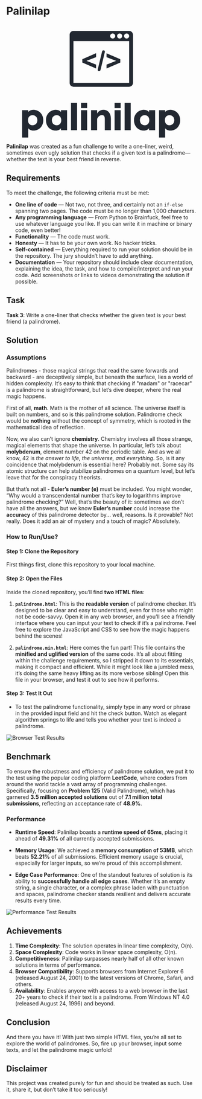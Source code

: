 # Palinilap

<div style="text-align: center;">
  <svg width="420" height="300" viewBox="0 0 350 250" class="looka-1j8o68f"><defs id="SvgjsDefs1190"></defs><g id="SvgjsG1191" featurekey="7KWit6-0" transform="matrix(1.4,0,0,1.4,105,5.6)" fill="#222831"><g xmlns="http://www.w3.org/2000/svg"><path d="M41.751,59.098v6.119L20,55.789v-5.232l21.751-9.427v6.162l-15.156,5.839L41.751,59.098z"></path><path d="M55.2,41l-6.055,24.93c-0.201,0.821-0.377,1.471-0.529,1.946c-0.151,0.476-0.382,0.849-0.691,1.112   c-0.31,0.268-0.761,0.4-1.352,0.4c-1.47,0-2.206-0.636-2.206-1.902c0-0.332,0.145-1.16,0.433-2.486l6.033-24.93   c0.317-1.326,0.619-2.234,0.907-2.724c0.289-0.49,0.851-0.735,1.688-0.735c0.721,0,1.271,0.173,1.653,0.519   c0.382,0.346,0.573,0.822,0.573,1.427C55.654,39.004,55.502,39.818,55.2,41z"></path><path d="M80,55.789L58.249,65.26v-6.119l15.2-5.967l-15.2-5.882v-6.076L80,50.6V55.789z"></path></g><path xmlns="http://www.w3.org/2000/svg" d="M94,6H6c-3.313,0-6,2.687-6,6v76c0,3.313,2.687,6,6,6h88c3.314,0,6-2.688,6-6V12C100,8.686,97.314,6,94,6z M79,10  c2.205,0,4,1.794,4,4s-1.795,4-4,4s-4-1.794-4-4S76.795,10,79,10z M68,10c2.205,0,4,1.794,4,4s-1.795,4-4,4s-4-1.794-4-4  S65.795,10,68,10z M94,88H6V22h88V88z M90,18c-2.205,0-4-1.794-4-4s1.795-4,4-4s4,1.794,4,4S92.205,18,90,18z"></path></g><g id="SvgjsG1192" featurekey="ewgXDI-0" transform="matrix(4.26,0,0,4.26,-4.35,148)" fill="#222831"><path d="M6.86 9.42 c2.38 0 5.12 1.78 5.12 5.36 c0 3.72 -2.74 5.42 -5.12 5.42 c-1.6 0 -2.54 -0.88 -2.68 -1.24 l0 4.84 l-3.16 0 l0 -6.02 l0 -8.18 l3.16 0 l0 0.96 c0.14 -0.22 1.08 -1.14 2.68 -1.14 z M6.4 17.42 c1.36 0 2.52 -0.92 2.52 -2.64 c0 -1.66 -1.16 -2.58 -2.52 -2.58 c-1.3 0 -2.36 0.9 -2.36 2.58 c0 1.74 1.06 2.64 2.36 2.64 z M21.18 9.6 l3.16 0 l0 10.4 l-3.16 0 l0 -1.04 c-0.14 0.36 -1.08 1.24 -2.68 1.24 c-2.38 0 -5.12 -1.7 -5.12 -5.42 c0 -3.58 2.74 -5.36 5.12 -5.36 c1.6 0 2.54 0.92 2.68 1.14 l0 -0.96 z M18.96 17.42 c1.3 0 2.36 -0.9 2.36 -2.64 c0 -1.68 -1.06 -2.58 -2.36 -2.58 c-1.36 0 -2.52 0.92 -2.52 2.58 c0 1.72 1.16 2.64 2.52 2.64 z M29.54 5.86 l0 14.14 l-3.16 0 l0 -14.14 l3.16 0 z M34.74 5.86 l0 2.66 l-3.16 0 l0 -2.66 l3.16 0 z M34.74 9.6 l0 10.4 l-3.16 0 l0 -10.4 l3.16 0 z M43.16 9.44 c1.94 0 3.92 1.3 3.92 4.6 l0 5.96 l-3.16 0 l0 -5.74 c0 -1.58 -0.54 -2.08 -1.54 -2.08 c-1.42 0 -2.24 1.38 -2.44 1.98 l0 5.84 l-3.16 0 l0 -10.4 l3.16 0 l0 1.8 c0.2 -0.5 1.26 -1.96 3.22 -1.96 z M52.16 5.86 l0 2.66 l-3.16 0 l0 -2.66 l3.16 0 z M52.16 9.6 l0 10.4 l-3.16 0 l0 -10.4 l3.16 0 z M57.36 5.86 l0 14.14 l-3.16 0 l0 -14.14 l3.16 0 z M66.88 9.6 l3.16 0 l0 10.4 l-3.16 0 l0 -1.04 c-0.14 0.36 -1.08 1.24 -2.68 1.24 c-2.38 0 -5.12 -1.7 -5.12 -5.42 c0 -3.58 2.74 -5.36 5.12 -5.36 c1.6 0 2.54 0.92 2.68 1.14 l0 -0.96 z M64.66 17.42 c1.3 0 2.36 -0.9 2.36 -2.64 c0 -1.68 -1.06 -2.58 -2.36 -2.58 c-1.36 0 -2.52 0.92 -2.52 2.58 c0 1.72 1.16 2.64 2.52 2.64 z M77.92 9.42 c2.38 0 5.12 1.78 5.12 5.36 c0 3.72 -2.74 5.42 -5.12 5.42 c-1.6 0 -2.54 -0.88 -2.68 -1.24 l0 4.84 l-3.16 0 l0 -6.02 l0 -8.18 l3.16 0 l0 0.96 c0.14 -0.22 1.08 -1.14 2.68 -1.14 z M77.46 17.42 c1.36 0 2.52 -0.92 2.52 -2.64 c0 -1.66 -1.16 -2.58 -2.52 -2.58 c-1.3 0 -2.36 0.9 -2.36 2.58 c0 1.74 1.06 2.64 2.36 2.64 z"></path></g></svg>
</div>

**Palinilap** was created as a fun challenge to write a one-liner, weird, sometimes even ugly solution that checks if a given text is a palindrome—whether the text is your best friend in reverse.


## Requirements

To meet the challenge, the following criteria must be met:

- **One line of code** — Not two, not three, and certainly not an `if-else` spanning two pages. The code must be no longer than 1,000 characters.
- **Any programming language** — From Python to Brainfuck, feel free to use whatever language you like. If you can write it in machine or binary code, even better!
- **Functionality** — The code must work.
- **Honesty** — It has to be your own work. No hacker tricks.
- **Self-contained** — Everything required to run your solution should be in the repository. The jury shouldn’t have to add anything.
- **Documentation** — Your repository should include clear documentation, explaining the idea, the task, and how to compile/interpret and run your code. Add screenshots or links to videos demonstrating the solution if possible.


## Task

**Task 3**: Write a one-liner that checks whether the given text is your best friend (a palindrome).


## Solution

### Assumptions

Palindromes - those magical strings that read the same forwards and backward - are deceptively simple, but beneath the surface, lies a world of hidden complexity. It’s easy to think that checking if "madam" or "racecar" is a palindrome is straightforward, but let’s dive deeper, where the real magic happens.

First of all, **math**. Math is the mother of all science. The universe itself is built on numbers, and so is this palindrome solution. Palindrome check would be **nothing** without the concept of symmetry, which is rooted in the mathematical idea of reflection.

Now, we also can’t ignore **chemistry**. Chemistry involves all those strange, magical elements that shape the universe. In particular, let’s talk about **molybdenum**, element number 42 on the periodic table. And as we all know, 42 is *the answer to life, the universe, and everything*. So, is it any coincidence that molybdenum is essential here? Probably not. Some say its atomic structure can help stabilize palindromes on a quantum level, but let’s leave that for the conspiracy theorists.

But that’s not all - **Euler’s number (e)** must be included. You might wonder, “Why would a transcendental number that’s key to logarithms improve palindrome checking?” Well, that’s the beauty of it: sometimes we don’t have all the answers, but we know **Euler’s number** could increase the **accuracy** of this palindrome detector by... well, reasons. Is it provable? Not really. Does it add an air of mystery and a touch of magic? Absolutely.

### How to Run/Use?

#### Step 1: Clone the Repository

First things first, clone this repository to your local machine.

#### Step 2: Open the Files

Inside the cloned repository, you’ll find **two HTML files**:

1. **`palindrome.html`**: This is the **readable version** of palindrome checker. It’s designed to be clear and easy to understand, even for those who might not be code-savvy. Open it in any web browser, and you’ll see a friendly interface where you can input your text to check if it’s a palindrome. Feel free to explore the JavaScript and CSS to see how the magic happens behind the scenes!

2. **`palindrome.min.html`**: Here comes the fun part! This file contains the **minified and uglified version** of the same code. It’s all about fitting within the challenge requirements, so I stripped it down to its essentials, making it compact and efficient. While it might look like a jumbled mess, it’s doing the same heavy lifting as its more verbose sibling! Open this file in your browser, and test it out to see how it performs.

#### Step 3: Test It Out

- To test the palindrome functionality, simply type in any word or phrase in the provided input field and hit the check button. Watch as elegant algorithm springs to life and tells you whether your text is indeed a palindrome.

![Browser Test Results](assets/browser-test.png)


## Benchmark

To ensure the robustness and efficiency of palindrome solution, we put it to the test using the popular coding platform **LeetCode**, where coders from around the world tackle a vast array of programming challenges. Specifically, focusing on **Problem 125** (Valid Palindrome), which has garnered **3.5 million accepted solutions** out of **7.1 million total submissions**, reflecting an acceptance rate of **48.9%**.

### Performance

- **Runtime Speed**: Palinilap boasts a **runtime speed of 65ms**, placing it ahead of **49.31%** of all currently accepted submissions.

- **Memory Usage**: We achieved a **memory consumption of 53MB**, which beats **52.21%** of all submissions. Efficient memory usage is crucial, especially for larger inputs, so we’re proud of this accomplishment.

- **Edge Case Performance**: One of the standout features of solution is its ability to **successfully handle all edge cases**. Whether it’s an empty string, a single character, or a complex phrase laden with punctuation and spaces, palindrome checker stands resilient and delivers accurate results every time.

![Performance Test Results](assets/performance-test.png)


## Achievements

1. **Time Complexity**: The solution operates in linear time complexity, O(n).
2. **Space Complexity**: Code works in linear space complexity, O(n).
3. **Competitiveness**: Palinilap surpasses nearly half of all other known solutions in terms of performance.
4. **Browser Compatibility**: Supports browsers from Internet Explorer 6 (released August 24, 2001) to the latest versions of Chrome, Safari, and others.
5. **Availability**: Enables anyone with access to a web browser in the last 20+ years to check if their text is a palindrome. From Windows NT 4.0 (released August 24, 1996) and beyond.

## Conclusion

And there you have it! With just two simple HTML files, you’re all set to explore the world of palindromes. So, fire up your browser, input some texts, and let the palindrome magic unfold! 

## Disclaimer

This project was created purely for fun and should be treated as such. Use it, share it, but don’t take it too seriously!

